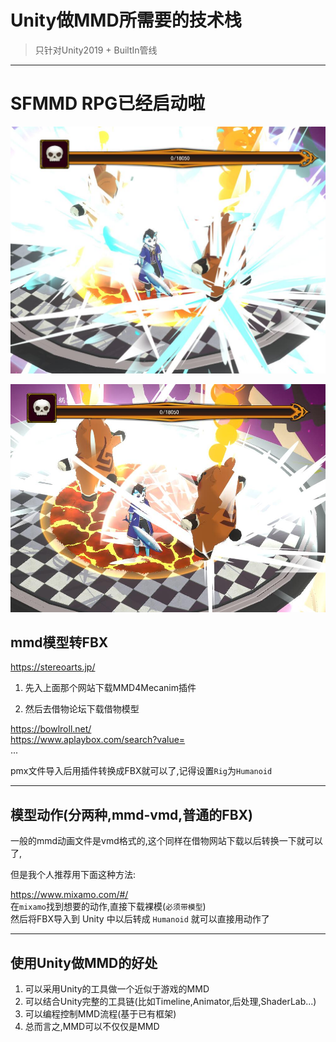 # Unity做MMD所需要的技术栈

> 只针对Unity2019 + BuiltIn管线

----------------


# SFMMD RPG已经启动啦

![](s1.jpg)


![](s2.jpg)



## mmd模型转FBX

https://stereoarts.jp/

1. 先入上面那个网站下载MMD4Mecanim插件

2. 然后去借物论坛下载借物模型

https://bowlroll.net/  
https://www.aplaybox.com/search?value=  
...

pmx文件导入后用插件转换成FBX就可以了,记得设置`Rig`为`Humanoid`  

----------------

## 模型动作(分两种,mmd-vmd,普通的FBX)

一般的mmd动画文件是vmd格式的,这个同样在借物网站下载以后转换一下就可以了,

但是我个人推荐用下面这种方法:  

https://www.mixamo.com/#/  
在`mixamo`找到想要的动作,直接下载裸模(`必须带模型`)  
然后将FBX导入到 Unity 中以后转成 `Humanoid` 就可以直接用动作了 

----------------

## 使用Unity做MMD的好处

1. 可以采用Unity的工具做一个近似于游戏的MMD  
2. 可以结合Unity完整的工具链(比如Timeline,Animator,后处理,ShaderLab...)
3. 可以编程控制MMD流程(基于已有框架)
4. 总而言之,MMD可以不仅仅是MMD

